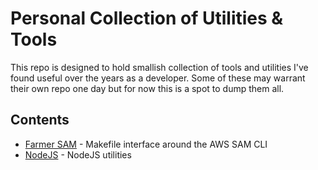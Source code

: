 # Personal Collection of Utilities & Tools
This repo is designed to hold smallish collection of tools and utilities I've found useful over the years as a developer. Some of these may warrant their own repo one day but for now this is a spot to dump them all.

## Contents
- [Farmer SAM](./farmer-sam/) - Makefile interface around the AWS SAM CLI
- [NodeJS](./nodejs/) - NodeJS utilities
